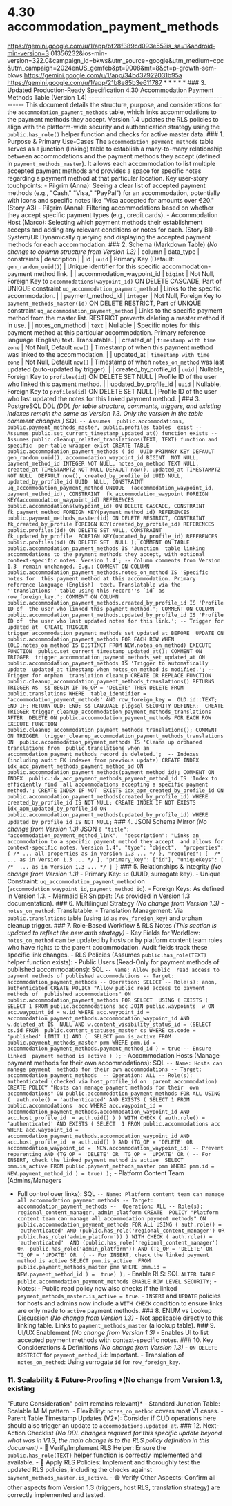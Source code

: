 # 4.30 accommodation_payment_methods

  
https://gemini.google.com/u/1/app/bf28f389cd093e55?is_sa=1&android-min-version=3
01356232&ios-min-version=322.0&campaign_id=bkws&utm_source=google&utm_medium=cpc
&utm_campaign=2024enUS_gemfeb&pt=9008&mt=8&ct=p-growth-sem-bkws 
https://gemini.google.com/u/1/app/34bd37922031b95a 
https://gemini.google.com/u/1/app/21b8e85b3e611787 * * * * * ### 3\. Updated 
Production-Ready Specification 4.30 Accommodation Payment Methods Table 
(Version 1.4) ------------------------------------------------------ This 
document details the structure, purpose, and considerations for the 
`accommodation_payment_methods` table, which links accommodations to the 
payment methods they accept. Version 1.4 updates the RLS policies to align with 
the platform-wide security and authentication strategy using the 
`public.has_role()` helper function and checks for active master data. ### 1\. 
Purpose & Primary Use-Cases The `accommodation_payment_methods` table serves as 
a junction (linking) table to establish a many-to-many relationship between 
accommodations and the payment methods they accept (defined in 
`payment_methods_master`). It allows each accommodation to list multiple 
accepted payment methods and provides a space for specific notes regarding a 
payment method at that particular location. Key user-story touchpoints: - 
Pilgrim (Anna): Seeing a clear list of accepted payment methods (e.g., "Cash," 
"Visa," "PayPal") for an accommodation, potentially with icons and specific 
notes like "Visa accepted for amounts over €20." (Story A3) - Pilgrim (Anna): 
Filtering accommodations based on whether they accept specific payment types 
(e.g., credit cards). - Accommodation Host (Marco): Selecting which payment 
methods their establishment accepts and adding any relevant conditions or notes 
for each. (Story B1) - System/UI: Dynamically querying and displaying the 
accepted payment methods for each accommodation. ### 2\. Schema (Markdown 
Table) *(No change to column structure from Version 1.3)* | column | data_type 
| constraints | description | | id | `uuid` | Primary Key (Default: 
`gen_random_uuid()`) | Unique identifier for this specific 
accommodation-payment method link. | | accommodation_waypoint_id | `bigint` | 
Not Null, Foreign Key to `accommodations(waypoint_id)` ON DELETE CASCADE, Part 
of UNIQUE constraint `uq_accommodation_payment_method` | Links to the specific 
accommodation. | | payment_method_id | `integer` | Not Null, Foreign Key to 
`payment_methods_master(id)` ON DELETE RESTRICT, Part of UNIQUE constraint 
`uq_accommodation_payment_method` | Links to the specific payment method from 
the master list. RESTRICT prevents deleting a master method if in use. | | 
notes_on_method | `text` | Nullable | Specific notes for this payment method at 
this particular accommodation. Primary reference language (English) text. 
Translatable. | | created_at | `timestamp with time zone` | Not Null, Default 
`now()` | Timestamp of when this payment method was linked to the 
accommodation. | | updated_at | `timestamp with time zone` | Not Null, Default 
`now()` | Timestamp of when `notes_on_method` was last updated (auto-updated by 
trigger). | | created_by_profile_id | `uuid` | Nullable, Foreign Key to 
`profiles(id)` ON DELETE SET NULL | Profile ID of the user who linked this 
payment method. | | updated_by_profile_id | `uuid` | Nullable, Foreign Key to 
`profiles(id)` ON DELETE SET NULL | Profile ID of the user who last updated the 
notes for this linked payment method. | ### 3\. PostgreSQL DDL *(DDL for table 
structure, comments, triggers, and existing indexes remain the same as Version 
1.3. Only the version in the table comment changes.)* SQL ``` -- Assumes 
public.accommodations, public.payment_methods_master, public.profiles tables 
exist -- Assumes public.set_current_timestamp_updated_at() function exists -- 
Assumes public.cleanup_related_translations(TEXT, TEXT) function and specific 
per-table wrapper exist CREATE TABLE public.accommodation_payment_methods ( id 
UUID PRIMARY KEY DEFAULT gen_random_uuid(), accommodation_waypoint_id BIGINT 
NOT NULL, payment_method_id INTEGER NOT NULL, notes_on_method TEXT NULL, 
created_at TIMESTAMPTZ NOT NULL DEFAULT now(), updated_at TIMESTAMPTZ NOT NULL 
DEFAULT now(), created_by_profile_id UUID NULL, updated_by_profile_id UUID 
NULL, CONSTRAINT uq_accommodation_payment_method UNIQUE 
(accommodation_waypoint_id, payment_method_id), CONSTRAINT 
fk_accommodation_waypoint FOREIGN KEY(accommodation_waypoint_id) REFERENCES 
public.accommodations(waypoint_id) ON DELETE CASCADE, CONSTRAINT 
fk_payment_method FOREIGN KEY(payment_method_id) REFERENCES 
public.payment_methods_master(id) ON DELETE RESTRICT, CONSTRAINT 
fk_created_by_profile FOREIGN KEY(created_by_profile_id) REFERENCES 
public.profiles(id) ON DELETE SET NULL, CONSTRAINT fk_updated_by_profile 
FOREIGN KEY(updated_by_profile_id) REFERENCES public.profiles(id) ON DELETE SET 
NULL ); COMMENT ON TABLE public.accommodation_payment_methods IS 'Junction 
table linking accommodations to the payment methods they accept, with optional 
context-specific notes. Version 1.4'; -- Column comments from Version 1.3 
remain unchanged. E.g.: COMMENT ON COLUMN 
public.accommodation_payment_methods.notes_on_method IS 'Specific notes for 
this payment method at this accommodation. Primary reference language (English) 
text. Translatable via the ''translations'' table using this record''s `id` as 
row_foreign_key.'; COMMENT ON COLUMN 
public.accommodation_payment_methods.created_by_profile_id IS 'Profile ID of 
the user who linked this payment method.'; COMMENT ON COLUMN 
public.accommodation_payment_methods.updated_by_profile_id IS 'Profile ID of 
the user who last updated notes for this link.'; -- Trigger for updated_at 
CREATE TRIGGER trigger_accommodation_payment_methods_set_updated_at BEFORE 
UPDATE ON public.accommodation_payment_methods FOR EACH ROW WHEN 
(OLD.notes_on_method IS DISTINCT FROM NEW.notes_on_method) EXECUTE FUNCTION 
public.set_current_timestamp_updated_at(); COMMENT ON TRIGGER 
trigger_accommodation_payment_methods_set_updated_at ON 
public.accommodation_payment_methods IS 'Trigger to automatically update 
updated_at timestamp when notes_on_method is modified.'; -- Trigger for orphan 
translation cleanup CREATE OR REPLACE FUNCTION 
public.cleanup_accommodation_payment_methods_translations() RETURNS TRIGGER AS 
$$ BEGIN IF TG_OP = 'DELETE' THEN DELETE FROM public.translations WHERE 
table_identifier = 'accommodation_payment_methods' AND row_foreign_key = 
OLD.id::TEXT; END IF; RETURN OLD; END; $$ LANGUAGE plpgsql SECURITY DEFINER; 
CREATE TRIGGER trigger_cleanup_accommodation_payment_methods_translations AFTER 
DELETE ON public.accommodation_payment_methods FOR EACH ROW EXECUTE FUNCTION 
public.cleanup_accommodation_payment_methods_translations(); COMMENT ON TRIGGER 
trigger_cleanup_accommodation_payment_methods_translations ON 
public.accommodation_payment_methods IS 'Cleans up orphaned translations from 
public.translations when an accommodation_payment_methods record is deleted.'; 
-- Indexes (including audit FK indexes from previous update) CREATE INDEX 
idx_acc_payment_methods_payment_method_id ON 
public.accommodation_payment_methods(payment_method_id); COMMENT ON INDEX 
public.idx_acc_payment_methods_payment_method_id IS 'Index to efficiently find 
all accommodations accepting a specific payment method.'; CREATE INDEX IF NOT 
EXISTS idx_apm_created_by_profile_id ON 
public.accommodation_payment_methods(created_by_profile_id) WHERE 
created_by_profile_id IS NOT NULL; CREATE INDEX IF NOT EXISTS 
idx_apm_updated_by_profile_id ON 
public.accommodation_payment_methods(updated_by_profile_id) WHERE 
updated_by_profile_id IS NOT NULL; ``` ### 4\. JSON Schema Mirror *(No change 
from Version 1.3)* JSON ``` { "title": "accommodation_payment_method_link", 
"description": "Links an accommodation to a specific payment method they accept 
and allows for context-specific notes. Version 1.4", "type": "object", 
"properties": { /* ... all properties as in Version 1.3 ... */ }, "required": [ 
/* ... as in Version 1.3 ... */ ], "primary_key": ["id"], "uniqueKeys": [ /* 
... as in Version 1.3 ... */ ] } ``` ### 5\. Relationships & Integrity *(No 
change from Version 1.3)* - Primary Key: `id` (UUID, surrogate key). - Unique 
Constraint: `uq_accommodation_payment_method` on (`accommodation_waypoint_id`, 
`payment_method_id`). - Foreign Keys: As defined in Version 1.3. - Mermaid ER 
Snippet: (As provided in Version 1.3 documentation). ### 6\. Multilingual 
Strategy *(No change from Version 1.3)* - `notes_on_method`: Translatable. - 
Translation Management: Via `public.translations` table (using `id` as 
`row_foreign_key`) and orphan cleanup trigger. ### 7\. Role-Based Workflow & 
RLS Notes *(This section is updated to reflect the new auth strategy)* - Key 
Fields for Workflow: `notes_on_method` can be updated by hosts or by platform 
content team roles who have rights to the parent accommodation. Audit fields 
track these specific link changes. - RLS Policies (Assumes 
`public.has_role(TEXT)` helper function exists): - Public Users (Read-Only for 
payment methods of published accommodations): SQL ``` -- Name: Allow public 
read access to payment methods of published accommodations -- Target: 
accommodation_payment_methods -- Operation: SELECT -- Role(s): anon, 
authenticated CREATE POLICY "Allow public read access to payment methods of 
published accommodations" ON public.accommodation_payment_methods FOR SELECT 
USING ( EXISTS ( SELECT 1 FROM public.accommodations acc JOIN public.waypoints 
w ON acc.waypoint_id = w.id WHERE acc.waypoint_id = 
accommodation_payment_methods.accommodation_waypoint_id AND w.deleted_at IS 
NULL AND w.content_visibility_status_id = (SELECT cs.id FROM 
public.content_statuses_master cs WHERE cs.code = 'published' LIMIT 1) AND ( 
SELECT pmm.is_active FROM public.payment_methods_master pmm WHERE pmm.id = 
accommodation_payment_methods.payment_method_id ) = true -- Ensure linked 
payment method is active ) ); ``` - Accommodation Hosts (Manage payment methods 
for their own accommodations): SQL ``` -- Name: Hosts can manage payment 
methods for their own accommodations -- Target: accommodation_payment_methods 
-- Operation: ALL -- Role(s): authenticated (checked via host_profile_id on 
parent accommodation) CREATE POLICY "Hosts can manage payment methods for their 
own accommodations" ON public.accommodation_payment_methods FOR ALL USING ( 
auth.role() = 'authenticated' AND EXISTS ( SELECT 1 FROM public.accommodations 
acc WHERE acc.waypoint_id = 
accommodation_payment_methods.accommodation_waypoint_id AND acc.host_profile_id 
= auth.uid() ) ) WITH CHECK ( auth.role() = 'authenticated' AND EXISTS ( SELECT 
1 FROM public.accommodations acc WHERE acc.waypoint_id = 
accommodation_payment_methods.accommodation_waypoint_id AND acc.host_profile_id 
= auth.uid() ) AND (TG_OP = 'DELETE' OR accommodation_waypoint_id = 
NEW.accommodation_waypoint_id) -- Prevent reparenting AND (TG_OP = 'DELETE' OR 
TG_OP = 'UPDATE' OR ( -- For INSERT, check the linked payment method is active 
SELECT pmm.is_active FROM public.payment_methods_master pmm WHERE pmm.id = 
NEW.payment_method_id ) = true) ); ``` - Platform Content Team (Admins/Managers 
- Full control over links): SQL ``` -- Name: Platform content team can manage 
all accommodation payment methods -- Target: accommodation_payment_methods -- 
Operation: ALL -- Role(s): regional_content_manager, admin_platform CREATE 
POLICY "Platform content team can manage all accommodation payment methods" ON 
public.accommodation_payment_methods FOR ALL USING ( auth.role() = 
'authenticated' AND (public.has_role('regional_content_manager') OR 
public.has_role('admin_platform')) ) WITH CHECK ( auth.role() = 'authenticated' 
AND (public.has_role('regional_content_manager') OR 
public.has_role('admin_platform')) AND (TG_OP = 'DELETE' OR TG_OP = 'UPDATE' OR 
( -- For INSERT, check the linked payment method is active SELECT pmm.is_active 
FROM public.payment_methods_master pmm WHERE pmm.id = NEW.payment_method_id ) = 
true) ); ``` - Enable RLS: SQL ``` ALTER TABLE 
public.accommodation_payment_methods ENABLE ROW LEVEL SECURITY; ``` - Notes: - 
Public read policy now also checks if the linked 
`payment_methods_master.is_active = true`. - `INSERT` and `UPDATE` policies for 
hosts and admins now include a `WITH CHECK` condition to ensure links are only 
made to `active` payment methods. ### 8\. ENUM vs Lookup Discussion *(No change 
from Version 1.3)* - Not applicable directly to this linking table. Links to 
`payment_methods_master` (a lookup table). ### 9\. UI/UX Enablement *(No change 
from Version 1.3)* - Enables UI to list accepted payment methods with 
context-specific notes. ### 10\. Key Considerations & Definitions *(No change 
from Version 1.3)* - `ON DELETE RESTRICT` for `payment_method_id`: Important. - 
Translation of `notes_on_method`: Using surrogate `id` for `row_foreign_key`. 
### 11\. Scalability & Future-Proofing *(No change from Version 1.3, existing 
"Future Consideration" point remains relevant)* - Standard Junction Table: 
Scalable M-M pattern. - Flexibility: `notes_on_method` covers most V1 cases. - 
Parent Table Timestamp Updates (V2+): Consider if CUD operations here should 
also trigger an update to `accommodations.updated_at`. ### 12\. Next-Action 
Checklist *(No DDL changes required for this specific update beyond what was in 
V1.3, the main change is to the RLS policy definition in this document)* - 🔴 
Verify/Implement RLS Helper: Ensure the `public.has_role(TEXT)` helper function 
is correctly implemented and available. - 🔴 Apply RLS Policies: Implement and 
thoroughly test the updated RLS policies, including the checks against 
`payment_methods_master.is_active`. - 🟢 Verify Other Aspects: Confirm all 
other aspects from Version 1.3 (triggers, host RLS, translation strategy) are 
correctly implemented and tested. 

